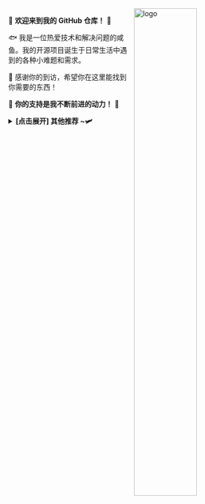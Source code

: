 <img src="https://github-readme-stats.vercel.app/api?username=Kwonelee&show_icons=true&theme=Default&locale=cn&hide=prs&rank_icon=github" alt="logo" align="right" width="50%" />

🤖 **欢迎来到我的 GitHub 仓库！** 🚀

🐟️ 我是一位热爱技术和解决问题的咸鱼。我的开源项目诞生于日常生活中遇到的各种小难题和需求。

🎉 感谢你的到访，希望你在这里能找到你需要的东西！

🎁 **你的支持是我不断前进的动力！** 💖

<details><summary><strong> [点击展开] 其他推荐 ~🛩️</strong></summary>

> *暂无*
> - **TRC20:** `TDizmMPgy7cVUr5GsagkNGxyg2rJgf4FNf`

</details> 

